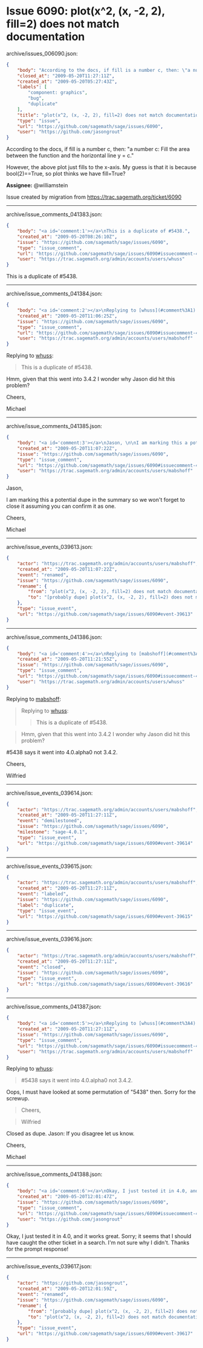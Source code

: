 # Issue 6090: plot(x^2, (x, -2, 2), fill=2) does not match documentation

archive/issues_006090.json:
```json
{
    "body": "According to the docs, if fill is a number c, then: \"a number c: Fill the area between the function and the horizontal line y = c.\"\n\nHowever, the above plot just fills to the x-axis.  My guess is that it is because bool(2)==True, so plot thinks we have fill=True?\n\n\n\n\n\n\n**Assignee:** @williamstein\n\nIssue created by migration from https://trac.sagemath.org/ticket/6090\n\n",
    "closed_at": "2009-05-20T11:27:11Z",
    "created_at": "2009-05-20T05:27:43Z",
    "labels": [
        "component: graphics",
        "bug",
        "duplicate"
    ],
    "title": "plot(x^2, (x, -2, 2), fill=2) does not match documentation",
    "type": "issue",
    "url": "https://github.com/sagemath/sage/issues/6090",
    "user": "https://github.com/jasongrout"
}
```
According to the docs, if fill is a number c, then: "a number c: Fill the area between the function and the horizontal line y = c."

However, the above plot just fills to the x-axis.  My guess is that it is because bool(2)==True, so plot thinks we have fill=True?






**Assignee:** @williamstein

Issue created by migration from https://trac.sagemath.org/ticket/6090





---

archive/issue_comments_041383.json:
```json
{
    "body": "<a id='comment:1'></a>\nThis is a duplicate of #5438.",
    "created_at": "2009-05-20T08:26:10Z",
    "issue": "https://github.com/sagemath/sage/issues/6090",
    "type": "issue_comment",
    "url": "https://github.com/sagemath/sage/issues/6090#issuecomment-41383",
    "user": "https://trac.sagemath.org/admin/accounts/users/whuss"
}
```

<a id='comment:1'></a>
This is a duplicate of #5438.



---

archive/issue_comments_041384.json:
```json
{
    "body": "<a id='comment:2'></a>\nReplying to [whuss](#comment%3A1):\n> This is a duplicate of #5438.\n\nHmm, given that this went into 3.4.2 I wonder why Jason did hit this problem?\n\nCheers,\n\nMichael",
    "created_at": "2009-05-20T11:06:25Z",
    "issue": "https://github.com/sagemath/sage/issues/6090",
    "type": "issue_comment",
    "url": "https://github.com/sagemath/sage/issues/6090#issuecomment-41384",
    "user": "https://trac.sagemath.org/admin/accounts/users/mabshoff"
}
```

<a id='comment:2'></a>
Replying to [whuss](#comment%3A1):
> This is a duplicate of #5438.

Hmm, given that this went into 3.4.2 I wonder why Jason did hit this problem?

Cheers,

Michael



---

archive/issue_comments_041385.json:
```json
{
    "body": "<a id='comment:3'></a>\nJason, \n\nI am marking this a potential dupe in the summary so we won't forget to close it assuming you can confirm it as one.\n\nCheers,\n\nMichael",
    "created_at": "2009-05-20T11:07:22Z",
    "issue": "https://github.com/sagemath/sage/issues/6090",
    "type": "issue_comment",
    "url": "https://github.com/sagemath/sage/issues/6090#issuecomment-41385",
    "user": "https://trac.sagemath.org/admin/accounts/users/mabshoff"
}
```

<a id='comment:3'></a>
Jason, 

I am marking this a potential dupe in the summary so we won't forget to close it assuming you can confirm it as one.

Cheers,

Michael



---

archive/issue_events_039613.json:
```json
{
    "actor": "https://trac.sagemath.org/admin/accounts/users/mabshoff",
    "created_at": "2009-05-20T11:07:22Z",
    "event": "renamed",
    "issue": "https://github.com/sagemath/sage/issues/6090",
    "rename": {
        "from": "plot(x^2, (x, -2, 2), fill=2) does not match documentation",
        "to": "[probably dupe] plot(x^2, (x, -2, 2), fill=2) does not match documentation"
    },
    "type": "issue_event",
    "url": "https://github.com/sagemath/sage/issues/6090#event-39613"
}
```



---

archive/issue_comments_041386.json:
```json
{
    "body": "<a id='comment:4'></a>\nReplying to [mabshoff](#comment%3A2):\n> Replying to [whuss](#comment%3A1):\n> > This is a duplicate of #5438.\n\n> \n> Hmm, given that this went into 3.4.2 I wonder why Jason did hit this problem?\n\n#5438 says it went into 4.0.alpha0 not 3.4.2.\n\nCheers,\n\nWilfried",
    "created_at": "2009-05-20T11:21:55Z",
    "issue": "https://github.com/sagemath/sage/issues/6090",
    "type": "issue_comment",
    "url": "https://github.com/sagemath/sage/issues/6090#issuecomment-41386",
    "user": "https://trac.sagemath.org/admin/accounts/users/whuss"
}
```

<a id='comment:4'></a>
Replying to [mabshoff](#comment%3A2):
> Replying to [whuss](#comment%3A1):
> > This is a duplicate of #5438.

> 
> Hmm, given that this went into 3.4.2 I wonder why Jason did hit this problem?

#5438 says it went into 4.0.alpha0 not 3.4.2.

Cheers,

Wilfried



---

archive/issue_events_039614.json:
```json
{
    "actor": "https://trac.sagemath.org/admin/accounts/users/mabshoff",
    "created_at": "2009-05-20T11:27:11Z",
    "event": "demilestoned",
    "issue": "https://github.com/sagemath/sage/issues/6090",
    "milestone": "sage-4.0.1",
    "type": "issue_event",
    "url": "https://github.com/sagemath/sage/issues/6090#event-39614"
}
```



---

archive/issue_events_039615.json:
```json
{
    "actor": "https://trac.sagemath.org/admin/accounts/users/mabshoff",
    "created_at": "2009-05-20T11:27:11Z",
    "event": "labeled",
    "issue": "https://github.com/sagemath/sage/issues/6090",
    "label": "duplicate",
    "type": "issue_event",
    "url": "https://github.com/sagemath/sage/issues/6090#event-39615"
}
```



---

archive/issue_events_039616.json:
```json
{
    "actor": "https://trac.sagemath.org/admin/accounts/users/mabshoff",
    "created_at": "2009-05-20T11:27:11Z",
    "event": "closed",
    "issue": "https://github.com/sagemath/sage/issues/6090",
    "type": "issue_event",
    "url": "https://github.com/sagemath/sage/issues/6090#event-39616"
}
```



---

archive/issue_comments_041387.json:
```json
{
    "body": "<a id='comment:5'></a>\nReplying to [whuss](#comment%3A4):\n\n> #5438 says it went into 4.0.alpha0 not 3.4.2.\n\nOops, I must have looked at some permutation of \"5438\" then. Sorry for the screwup.\n \n> Cheers,\n\n> Wilfried\n\nClosed as dupe. Jason: If you disagree let us know.\n\nCheers,\n\nMichael",
    "created_at": "2009-05-20T11:27:11Z",
    "issue": "https://github.com/sagemath/sage/issues/6090",
    "type": "issue_comment",
    "url": "https://github.com/sagemath/sage/issues/6090#issuecomment-41387",
    "user": "https://trac.sagemath.org/admin/accounts/users/mabshoff"
}
```

<a id='comment:5'></a>
Replying to [whuss](#comment%3A4):

> #5438 says it went into 4.0.alpha0 not 3.4.2.

Oops, I must have looked at some permutation of "5438" then. Sorry for the screwup.
 
> Cheers,

> Wilfried

Closed as dupe. Jason: If you disagree let us know.

Cheers,

Michael



---

archive/issue_comments_041388.json:
```json
{
    "body": "<a id='comment:6'></a>\nOkay, I just tested it in 4.0, and it works great.  Sorry; it seems that I should have caught the other ticket in a search.  I'm not sure why I didn't.  Thanks for the prompt response!",
    "created_at": "2009-05-20T12:01:47Z",
    "issue": "https://github.com/sagemath/sage/issues/6090",
    "type": "issue_comment",
    "url": "https://github.com/sagemath/sage/issues/6090#issuecomment-41388",
    "user": "https://github.com/jasongrout"
}
```

<a id='comment:6'></a>
Okay, I just tested it in 4.0, and it works great.  Sorry; it seems that I should have caught the other ticket in a search.  I'm not sure why I didn't.  Thanks for the prompt response!



---

archive/issue_events_039617.json:
```json
{
    "actor": "https://github.com/jasongrout",
    "created_at": "2009-05-20T12:01:59Z",
    "event": "renamed",
    "issue": "https://github.com/sagemath/sage/issues/6090",
    "rename": {
        "from": "[probably dupe] plot(x^2, (x, -2, 2), fill=2) does not match documentation",
        "to": "plot(x^2, (x, -2, 2), fill=2) does not match documentation"
    },
    "type": "issue_event",
    "url": "https://github.com/sagemath/sage/issues/6090#event-39617"
}
```
